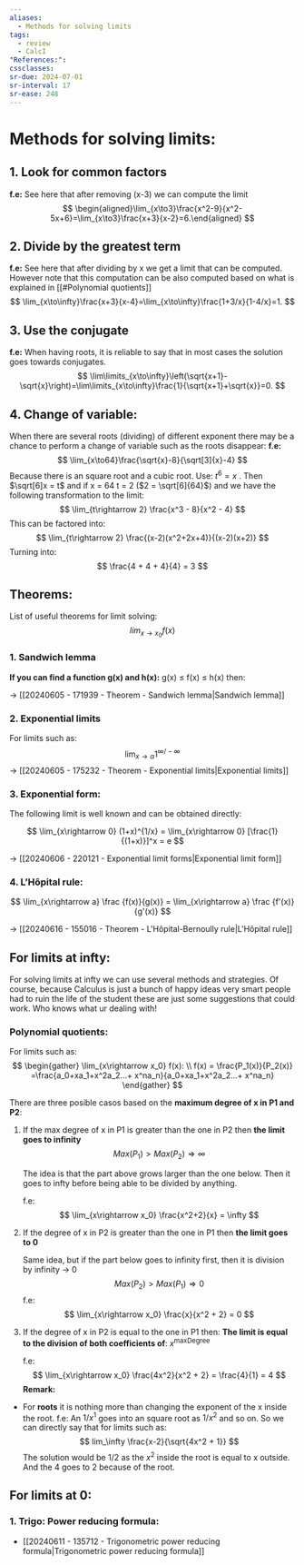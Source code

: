 ```yaml
---
aliases:
  - Methods for solving limits
tags:
  - review
  - CalcI
"References:": 
cssclasses:
sr-due: 2024-07-01
sr-interval: 17
sr-ease: 248
---
```

# Methods for solving limits:

## 1. **Look for common factors**
**f.e:** See here that after removing (x-3) we can compute the limit
$$
\begin{aligned}\lim_{x\to3}\frac{x^2-9}{x^2-5x+6}=\lim_{x\to3}\frac{x+3}{x-2}=6.\end{aligned}
$$

## 2. **Divide by the greatest term**
**f.e:** See here that after dividing by x we get a limit that can be computed. However note that this computation can be also computed based on what is explained in [[#Polynomial quotients]]  
$$
\lim_{x\to\infty}\frac{x+3}{x-4}=\lim_{x\to\infty}\frac{1+3/x}{1-4/x}=1.
$$

## 3. **Use the conjugate**
**f.e:** When having roots, it is reliable to say that in most cases the solution goes towards conjugates. 
$$
\lim\limits_{x\to\infty}\left(\sqrt{x+1}-\sqrt{x}\right)=\lim\limits_{x\to\infty}\frac{1}{\sqrt{x+1}+\sqrt{x}}=0.
$$
## 4. Change of variable: 
When there are several roots (dividing) of different exponent there may be a chance to perform a change of variable such as the roots disappear: 
**f.e:**
	$$
	\lim_{x\to64}\frac{\sqrt{x}-8}{\sqrt[3]{x}-4}
	$$
	Because there is an square root and a cubic root. Use: $t^6 = x$ . Then $\sqrt[6]x = t$ and if x = 64   t = 2 ($2 = \sqrt[6]{64}$) and we have the following transformation to the limit: 
	$$
	\lim_{t\rightarrow 2} \frac{x^3 - 8}{x^2 - 4}
	$$
	This can be factored into: 
	$$
	\lim_{t\rightarrow 2} \frac{(x-2)(x^2+2x+4)}{(x-2)(x+2)}
	$$
	Turning into: 
	$$
	\frac{4 + 4 + 4}{4} = 3
	$$


## Theorems: 
List of useful theorems for limit solving: 
$$
lim_{x\rightarrow x_0} f(x)
$$
### 1. Sandwich lemma
**If you can find a function g(x) and h(x):** g(x) ≤ f(x) ≤ h(x) then:
   
→ [[20240605 - 171939 - Theorem - Sandwich lemma|Sandwich lemma]]
  
### 2. Exponential limits
For limits such as:
$$\lim_{x\rightarrow \alpha} 1^{\infty /-\infty}$$
→ [[20240605 - 175232 - Theorem - Exponential limits|Exponential limits]] 

### 3. Exponential form: 
The following limit is well known and can be obtained directly:

$$
\lim_{x\rightarrow 0} (1+x)^{1/x} = \lim_{x\rightarrow 0} [\frac{1} {(1+x)}]^x = e
$$

→ [[20240606 - 220121 - Exponential limit forms|Exponential limit form]]

### 4. L’Hôpital rule: 

$$
 \lim_{x\rightarrow a} \frac {f(x)}{g(x)} = \lim_{x\rightarrow a} \frac {f'(x)}{g'(x)}
 $$

→ [[20240616 - 155016 - Theorem - L'Hôpital-Bernoully rule|L'Hôpital rule]]


## For limits at infty:

For solving limits at infty we can use several methods and strategies. Of course, because Calculus is just a bunch of happy ideas very smart people had to ruin the life of the student these are just some suggestions that could work. Who knows what ur dealing with!

### Polynomial quotients:
For limits such as: 
$$
\begin{gather}
\lim_{x\rightarrow x_0} f(x): \\ f(x) = \frac{P_1(x)}{P_2(x)} =\frac{a_0+xa_1+x^2a_2...+ x^na_n}{a_0+xa_1+x^2a_2...+ x^na_n}
\end{gather}
$$

There are three posible casos based on the **maximum degree of x in P1 and P2**: 

1. If the max degree of x in P1 is greater than the one in P2 then **the limit goes to infinity**
   $$
   Max(P_1) > Max(P_2) \Rightarrow \infty
   $$
   
   The idea is that the part above grows larger than the one below. Then it goes to infty before being able to be divided by anything. 
   
   f.e: 
	   $$
	   \lim_{x\rightarrow x_0} \frac{x^2+2}{x} = \infty
	   $$

2. If the degree of x in P2 is greater than the one in P1 then **the limit goes to 0**
   
   Same idea, but if the part below goes to infinity first, then it is division by infinity → 0 
   $$
   Max(P_2) > Max(P_1) \Rightarrow 0
   $$
   f.e: 
   $$
	   \lim_{x\rightarrow x_0} \frac{x}{x^2 + 2} = 0
	$$

3. If the degree of x in P2 is equal to the one in P1 then:
   **The limit is equal to the division of both coefficients of**: $x^{\text{maxDegree}}$
   
   f.e: 
	   $$
	   \lim_{x\rightarrow x_0} \frac{4x^2}{x^2 + 2} = \frac{4}{1} = 4
	   $$
**Remark:**
+ For **roots** it is nothing more than changing the exponent of the x inside the root. 
  f.e: An $1/x^1$ goes into an square root as $1/x^2$ and so on. 
  So we can directly say that for limits such as: 
  $$
  lim_\infty \frac{x-2}{\sqrt{4x^2 + 1}}
  $$
  The solution would be 1/2 as the $x^2$ inside the root is equal to x outside. And the 4 goes to 2 because of the root. 

## For limits at 0: 

### 1. Trigo: Power reducing formula: 
+ [[20240611 - 135712 - Trigonometric power reducing formula|Trigonometric power reducing formula]]
